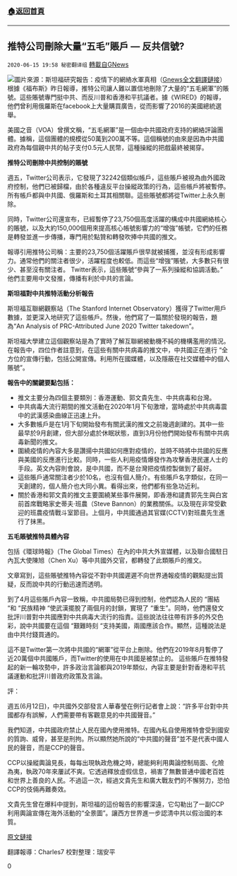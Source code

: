 ###  [:house:返回首頁](https://github.com/ourhimalayas/txt)
---

## 推特公司刪除大量“五毛”賬戶 &#8212; 反共信號?
`2020-06-15 19:58 秘密翻译组` [轉載自GNews](https://gnews.org/zh-hant/235136/)

![](https://gnews.org/wp-content/uploads/2020/06/Picture-1-64.png)圖片來源：斯坦福研究報告：疫情下的網絡水軍真相（[Gnews全文翻譯鏈接](https://gnews.org/zh-hans/232656/)）
根據《福布斯》昨日報導，推特公司讓人難以置信地刪除了大量的“五毛網軍”的賬號。這些賬號專門挺中共、而反川普和香港和平抗議者。據《WIRED》的報導，他們曾利用俄羅斯在facebook上大量購買廣告，從而影響了2016的美國總統選舉。

美國之音（VOA）曾撰文稱，“五毛網軍”是一個由中共國政府支持的網絡評論團體。據稱，這個團體的規模從50萬到200萬不等。這個稱號的由來是因為中共國政府為每個親中共的帖子支付0.5元人民幣，這種操縱的把戲最終被揭穿。

**推特公司刪除中共控制的賬號**

週五，Twitter公司表示，它發現了32242個類似帳戶，這些賬戶被視為由外國政府控制，他們已被歸檔，由於各種違反平台操縱政策的行為，這些帳戶將被暫停。所有帳戶都與中共國、俄羅斯和土耳其相關聯。這些賬號都將從Twitter上永久刪除。

同時，Twitter公司還宣布，已經暫停了23,750個高度活躍的構成中共國網絡核心的賬號，以及大約150,000個用來提高核心帳號影響力的“增強”帳號，它們的任務是轉發並進一步傳播，專門用於點贊和轉發吹捧中共國的推文。

報導引用推特公司稱：主要的23,750個活躍賬戶很早就被捕獲，並沒有形成影響力。通常他們的關注者很少，活躍程度也較低。而這些“增強”賬號，大多數只有很少、甚至沒有關注者。 Twitter表示，這些賬號“參與了一系列操縱和協調活動。” 他們主要用中文發推，傳播有利於中共的言論。

**斯坦福對中共推特活動分析報告**

斯坦福互聯網觀察站（The Stanford Internet Observatory）獲得了Twitter用戶數據，並更深入地研究了這些帳戶。然後，他們寫了一篇關於發現的報告，題為“An Analysis of PRC-Attributed June 2020 Twitter takedown”。

斯坦福大學建立這個觀察站是為了實時了解互聯網被動機不純的機構濫用的情況。在報告中，四位作者註意到，在這些有關中共病毒的推文中，中共國正在進行 “全方位的宣傳行動，包括公開宣傳。利用所在國媒體，以及隱蔽在社交媒體中的個人賬號”。

**報告中的關鍵要點包括：**

- 推文主要分為四個主要類別：香港運動、郭文貴先生、中共病毒和台灣。
- 中共病毒大流行期間的推文活動在2020年1月下旬激增，當時處於中共病毒震中的武漢感染曲線正迅速上升。
- 大多數帳戶是在1月下旬開始發布有關武漢的推文之前幾週創建的。其中一些最早於9月創建，但大部分處於休眠狀態，直到3月份他們開始發布有關中共病毒新聞的推文。
- 圍繞疫情的內容大多是讚揚中共國如何應對疫情的，並時不時將中共國的反應與美國的反應進行比較。同時，一些人利用疫情爆發作為攻擊香港民運人士的手段。英文內容則會說，是中共國，而不是台灣把疫情控製做到了最好。
- 這些賬戶通常關注者少於10名，也沒有個人簡介。有些賬戶名字類似，在同一天創建的，個人簡介也大同小異。看得出來，他們都有些急功近利。
- 關於香港和郭文貴的推文主要圍繞某些事件展開，即香港和譴責郭先生與白宮前首席戰略家史蒂夫·班農（Steve Bannon）的業務關係。以及現在非常受歡迎的班農疫情戰斗室節目。上個月，中共國通過其官媒(CCTV)對班農先生進行了抹黑。


**五毛賬號推特具體內容**

包括《環球時報》（The Global Times）在內的中共大外宣媒體，以及聯合國駐日內瓦大使陳旭（Chen Xu）等中共國外交官，都轉發了此類賬戶的推文。

文章寫到，這些賬號推特內容從不對中共國遲遲不向世界通報疫情的觀點提出質疑，反而說中共的行動迅速而透明。

到了4月這些賬戶內容一致稱，中共國局勢已得到控制，他們認為人民的 “團結 “和 “民族精神 “使武漢擺脫了兩個月的封鎖，實現了 “重生”。同時，他們還發文批評川普對中共國應對中共病毒大流行的指責。這些說法往往帶有許多的外交色彩，說中共國要在這個 “艱難時刻 “支持美國，兩國應該合作。顯然，這種說法是由中共付錢買通的。

這不是Twitter第一次將中共國的“網軍”從平台上刪除。他們在2019年8月暫停了近20萬個中共國賬戶，而Twitter的使用在中共國是被禁止的。
這些賬戶在推特發起的新一輪攻勢中，許多政治言論都與2019年類似，內容主要是針對香港和平抗議運動和批評川普政府政策及言論。

評：

週五(6月12日)，中共國外交部發言人華春瑩在例行記者會上說：“許多平台對中共國都存有誤解，人們需要帶有客觀意見的中共國聲音。”

我們知道，中共國政府禁止人民在國內使用推特。在國內私自使用推特會受到國安的質詢、威脅，甚至是刑拘。所以顯然她所說的“中共國的聲音”並不是代表中國人民的聲音，而是CCP的聲音。

CCP以操縱輿論見長，每每出現執政危機之時，總能夠利用輿論控制局面、化險為夷，執政70年來屢試不爽。它透過釋放虛假信息，禍害了無數普通中國老百姓和世界上善良的人民。不過這一次，經過文貴先生和廣大戰友們的不懈努力，恐怕CCP的伎倆再難奏效。

文貴先生曾在爆料中提到，斯坦福的這份報告的影響深遠，它勾勒出了一副CCP利用輿論宣傳在海外活動的“全景圖”。讓西方世界進一步認清中共以假治國的本質。

[原文鏈接](https://www.forbes.com/sites/kenrapoza/2020/06/14/twitter-busts-chinas-info-war-campaign-against-hong-kong-pandemic/#7f08d5d29e29)

翻譯報導：Charles7
校對整理：瑞安平

0
